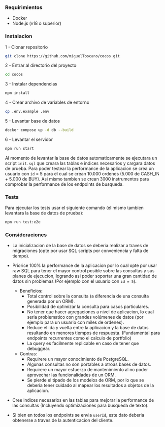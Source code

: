 ### Requirimientos
- Docker
- Node.js (v18 o superior)

### Instalacion

1 - Clonar repositorio
```bash
git clone https://github.com/miguelToscano/cocos.git
```

2 - Entrar al directorio del proyecto
```bash
cd cocos
```

3 - Instalar dependencias
```bash   
npm install
```

4 - Crear archivo de variables de entorno
```bash
cp .env.example .env
```

5 - Levantar base de datos
```bash
docker compose up -d db --build
```

6 - Levantar el servidor
```bash
npm run start
```

Al momento de levantar la base de datos automaticamente se ejecutara un script `init.sql` que creara las tablas e indices necesarios y cargara datos de prueba. Para poder testear la performance de la aplicacion se crea un usuario con `id` = 5 para el cual se crean 10.000 ordenes (5.000 de CASH_IN + 5.000 de BUY). Asi mismo tambien se crean 3000 instrumentos para comprobar la performance de los endpoints de busqueda.

### Tests
Para ejecutar los tests usar el siguiente comando (el mismo tambien levantara la base de datos de prueba):
```bash
npm run test:e2e
```

### Consideraciones
- La inicializacion de la base de datos se deberia realizar a traves de migraciones (opte por usar SQL scripts por conveniencia y falta de tiempo).
- Priorice 100% la performance de la aplicacion por lo cual opte por usar raw SQL para tener el mayor control posible sobre las consultas y sus planes de ejecucion, logrando asi poder soportar una gran cantidad de datos sin problemas (Por ejemplo con el usuario con `id = 5`).

    - Beneficios:
        - Total control sobre la consulta (a diferencia de una consulta generada por un ORM).
        - Posibilidad de optimizar la consulta para casos particulares.
        - No tener que hacer agregaciones a nivel de aplicacion, lo cual seria problematico con grandes volúmenes de datos (por ejemplo para un usuario con miles de ordenes).
        - Reduce el ida y vuelta entre la aplicacion y la base de datos resultando en menores tiempos de respuesta. (Fundamental para endpoints recurrentes como el calculo de portfolio)
        - La query es facilmente replicable en caso de tener que debuggear.
    - Contras:
        - Requirere un mayor conocimiento de PostgreSQL.
        - Algunas consultas no son portables a otroas bases de datos.
        - Requirere un mayor esfuerzo de mantenimiento al no poder aprovechar las funcionalidades de un ORM.
        - Se pierde el tipado de los modelos de ORM, por lo que se deberia tener cuidado al mapear los resultados a objetos de la aplicacion.
    
- Cree indices necesarios en las tablas para mejorar la performance de las consultas (Incluyendo optimizaciones para busqueda de texto).
- Si bien en todos los endpoints se envia `userId`, este dato deberia obtenerse a traves de la autenticacion del cliente.
